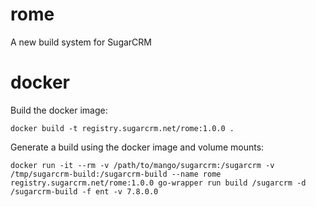 # rome
A new build system for SugarCRM

# docker

Build the docker image:
```
docker build -t registry.sugarcrm.net/rome:1.0.0 .
```

Generate a build using the docker image and volume mounts:
```
docker run -it --rm -v /path/to/mango/sugarcrm:/sugarcrm -v /tmp/sugarcrm-build:/sugarcrm-build --name rome registry.sugarcrm.net/rome:1.0.0 go-wrapper run build /sugarcrm -d /sugarcrm-build -f ent -v 7.8.0.0
```
